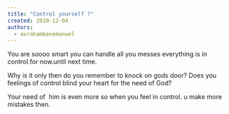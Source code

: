 ```yaml
---
title: "Control yourself ?"
created: 2010-12-04
authors: 
  - avrahambenemanuel
---
```


You are soooo smart you can handle all you messes everything is in control.for now.until next time.

Why is it only then do you remember to knock on gods door? Does you feelings of control blind your heart for the need of God?

Your need of  him is even more so when you feel in control. u make more mistakes then.